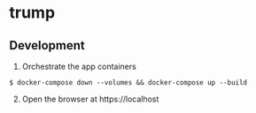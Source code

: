 # trump

## Development

1. Orchestrate the app containers

```
$ docker-compose down --volumes && docker-compose up --build
```

2. Open the browser at https://localhost

